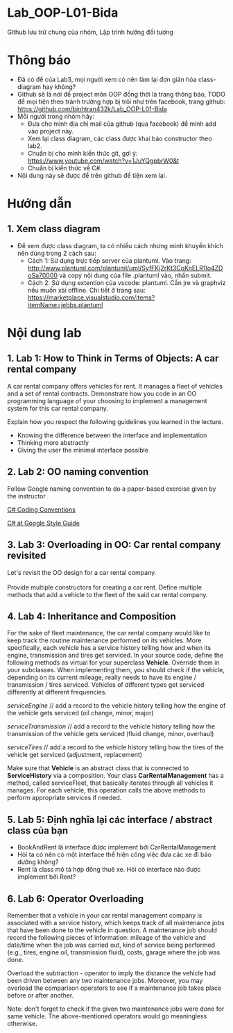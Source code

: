 # Lab_OOP-L01-Bida
Github lưu trữ chung của nhóm, Lập trình hướng đối tượng

# Thông báo
- Đã có đề của Lab3, mọi nguời xem có nên làm lại đơn giản hóa class-diagram hay không? 
- Github sẽ là nơi để project môn OOP đồng thời là trang thông báo, TODO để mọi tiện theo tránh trường hợp bị trôi như trên facebook, trang github: https://github.com/binhtran432k/Lab_OOP-L01-Bida
- Mỗi người trong nhóm hãy:
    - Đưa cho mình địa chỉ mail của github (qua facebook) để mình add vào project này.
    - Xem lại class diagram, các class được khai báo constructor theo lab2.
    - Chuẩn bị cho mình kiến thức git, gợi ý: https://www.youtube.com/watch?v=1JuYQgpbrW0&t
    - Chuẩn bị kiến thức về C#.
- Nội dung này sẽ được để trên github để tiện xem lại.
# Hướng dẫn
## 1. Xem class diagram
- Để xem được class diagram, ta có nhiều cách nhưng mình khuyến khích nên dùng trong 2 cách sau:
    - Cách 1: Sử dụng trực tiếp server của plantuml. Vào trang: http://www.plantuml.com/plantuml/uml/SyfFKj2rKt3CoKnELR1Io4ZDoSa70000 và copy nội dung của file .plantuml vào, nhấn submit.
    - Cách 2: Sử dụng extention của vscode: plantuml. Cần jre và graphviz nếu muốn xài offline. Chi tiết ở trang sau: https://marketplace.visualstudio.com/items?itemName=jebbs.plantuml
# Nội dung lab
## 1. Lab 1: How to Think in Terms of Objects: A car rental company
A car rental company offers vehicles for rent. It manages a fleet of vehicles and a set of rental contracts. Demonstrate how you code in an OO programming language of your choosing to implement a management system for this car rental company.

Explain how you respect the following guidelines you learned in the lecture.
- Knowing the difference between the interface and implementation
- Thinking more abstractly
- Giving the user the minimal interface possible
## 2. Lab 2: OO naming convention
Follow Google naming convention to do a paper-based exercise given by the instructor

[C# Coding Conventions](https://docs.microsoft.com/en-us/dotnet/csharp/programming-guide/inside-a-program/coding-conventions)

[C# at Google Style Guide](https://google.github.io/styleguide/csharp-style.html)

## 3. Lab 3: Overloading in OO: Car rental company revisited
Let's revisit the OO design for a car rental company.
<br>
<br>
Provide multiple constructors for creating a car rent. Define multiple methods that add a vehicle to the fleet of the said car rental company.

## 4. Lab 4: Inheritance and Composition
For the sake of fleet maintenance, the car rental company would like to keep track the routine maintenance performed on its vehicles. More specifically, each vehicle has a service history telling how and when its engine, transmission and tires get serviced. In your source code, define the following methods as virtual for your superclass **Vehicle**. Override them in your subclasses. When implementing them, you should check if the vehicle, depending on its current mileage, really needs to have its engine / transmission / tires serviced. Vehicles of different types get serviced differently at different frequencies.

*serviceEngine* // add a record to the vehicle history telling how the engine of the vehicle gets serviced (oil change, minor, major)

*serviceTransmission* // add a record to the vehicle history telling how the transmission of the vehicle gets serviced (fluid change, minor, overhaul)

*serviceTires* // add a record to the vehicle history telling how the tires of the vehicle get serviced (adjustment, replacement)

Make sure that **Vehicle** is an abstract class that is connected to **ServiceHistory** via a composition.
Your class **CarRentalManagement** has a method, called serviceFleet, that basically iterates through all vehicles it manages. For each vehicle, this operation calls the above methods to perform appropriate services if needed.

## 5. Lab 5: Định nghĩa lại các interface / abstract class của bạn
- BookAndRent là interface được implement bởi CarRentalManagement
- Hỏi ta có nên có một interface thể hiện công việc đưa các xe đi bảo dưỡng không?
- Rent là class mô tả hợp đồng thuê xe. Hỏi có interface nào được implement bởi Rent?

## 6. Lab 6: Operator Overloading
Remember that a vehicle in your car rental management company is associated with a service history, which keeps track of all maintenance jobs that have been done to the vehicle in question. A maintenance job should record the following pieces of information: mileage of the vehicle and date/time when the job was carried out, kind of service being performed (e.g., tires, engine oil, transmission fluid), costs, garage where the job was done.


Overload the subtraction - operator to imply the distance the vehicle had been driven between any two maintenance jobs. Moreover, you may overload the comparison operators to see if a maintenance job takes place before or after another.


Note: don't forget to check if the given two maintenance jobs were done for same vehicle. The above-mentioned operators would go meaningless otherwise.